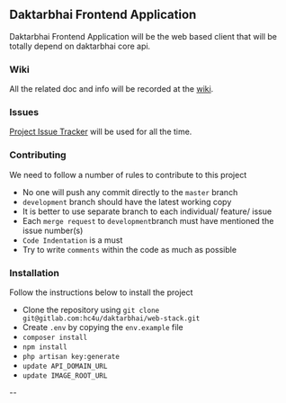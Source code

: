 ## Daktarbhai Frontend Application

Daktarbhai Frontend Application will be the web based client that will be totally depend on daktarbhai core api.

### Wiki

All the related doc and info will be recorded at the [wiki](https://gitlab.com/hc4u/teledaktar-issue-tracker/wikis/home).

### Issues

[Project Issue Tracker](https://gitlab.com/hc4u/teledaktar-issue-tracker/issues) will be used for all the time.


### Contributing

We need to follow a number of rules to contribute to this project
* No one will push any commit directly to the `master` branch
* `development` branch should have the latest working copy
* It is better to use separate branch to each individual/ feature/ issue
* Each `merge request` to `development`branch must have mentioned the issue number(s)
* `Code Indentation` is a must
* Try to write `comments` within the code as much as possible


### Installation

Follow the instructions below to install the project

* Clone the repository using `git clone git@gitlab.com:hc4u/daktarbhai/web-stack.git`
* Create `.env` by copying the `env.example` file
* `composer install`
* `npm install`
* `php artisan key:generate`
* `update API_DOMAIN_URL`
* `update IMAGE_ROOT_URL`

--
